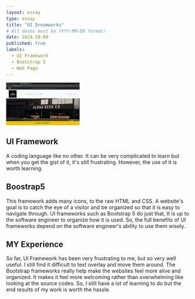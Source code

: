 ```yaml
---
layout: essay
type: essay
title: "UI Dreamworks"
# All dates must be YYYY-MM-DD format!
date: 2024-10-09
published: true
labels:
  - UI Framework
  - Bootstrap 5
  - Web Page
---
```

<img width="200px" class="rounded float-start pe-4" src="../img/Alohabeer.png">

## UI Framework
A coding language like no other. It can be very complicated to learn but when you get the gist of it, it's still frustrating. However, the use of it is worth learning. 
## Boostrap5
This framework adds many icons, to the raw HTML and CSS. A website's goal is to catch the eye of a visitor and be organized so that it is easy to navigate through. UI frameworks such as Bootstrap 5 do just that, It is up to the software engineer to organize how it is used. So, the full benefits of UI frameworks depend on the software engineer's ability to use them wisely. 
## MY Experience
So far, UI Framework has been very frustrating to me, but so very well useful. I still find it difficult to text overlay and move them around. The Bootstrap frameworks really help make the websites feel more alive and organized. It makes it feel more welcoming rather than overwhelming like looking at the source codes. So, I still have a lot of learning to do but the end results of my work is worth the hassle.
